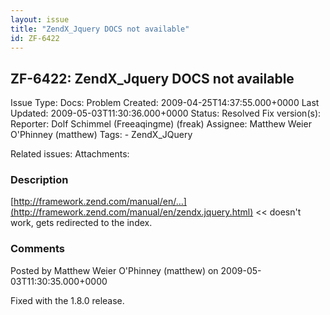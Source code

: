 ```yaml
---
layout: issue
title: "ZendX_Jquery DOCS not available"
id: ZF-6422
---
```


ZF-6422: ZendX\_Jquery DOCS not available
-----------------------------------------

 Issue Type: Docs: Problem Created: 2009-04-25T14:37:55.000+0000 Last Updated: 2009-05-03T11:30:36.000+0000 Status: Resolved Fix version(s): 
 Reporter:  Dolf Schimmel (Freeaqingme) (freak)  Assignee:  Matthew Weier O'Phinney (matthew)  Tags: - ZendX\_JQuery
 
 Related issues: 
 Attachments: 
### Description

[http://framework.zend.com/manual/en/…](http://framework.zend.com/manual/en/zendx.jquery.html) << doesn't work, gets redirected to the index.

 

 

### Comments

Posted by Matthew Weier O'Phinney (matthew) on 2009-05-03T11:30:35.000+0000

Fixed with the 1.8.0 release.

 

 